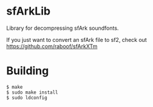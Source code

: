 sfArkLib
========

Library for decompressing sfArk soundfonts.

If you just want to convert an sfArk file to sf2, 
check out https://github.com/raboof/sfArkXTm

Building
========

    $ make
    $ sudo make install
    $ sudo ldconfig

